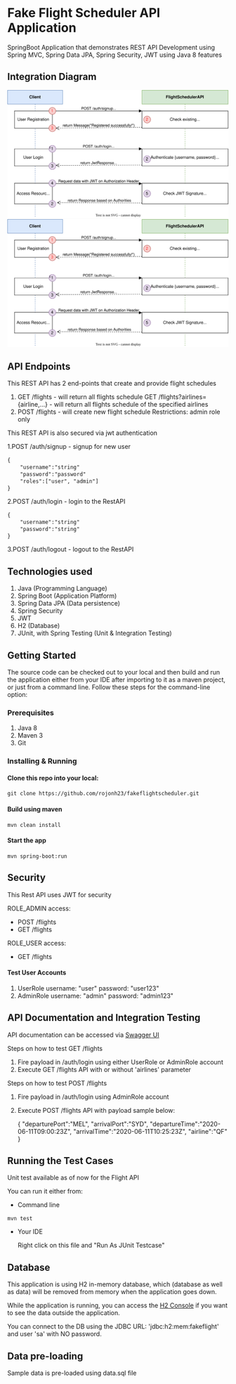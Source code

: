 # Fake Flight Scheduler API Application

SpringBoot Application that demonstrates REST API Development using Spring MVC, Spring Data JPA, Spring Security, JWT using Java 8 features

## Integration Diagram
![Alt text](./flightAPIdiagram.svg)
<img src="./flightAPIdiagram.svg">

## API Endpoints

This REST API has 2 end-points that create and provide flight schedules

1. GET /flights - will return all flights schedule
   GET /flights?airlines={airline,...} - will return all flights schedule of the specified airlines
2. POST /flights - will create new flight schedule
	Restrictions: admin role only

This REST API is also secured via jwt authentication

1.POST /auth/signup - signup for new user

	{
		"username":"string"
		"password":"password"
		"roles":["user", "admin"]
	}
2.POST /auth/login - login to the RestAPI

	{
		"username":"string"
		"password":"string"
	}
3.POST /auth/logout - logout to the RestAPI

## Technologies used

1. Java (Programming Language)
2. Spring Boot (Application Platform)
3. Spring Data JPA (Data persistence)
4. Spring Security
5. JWT
6. H2 (Database)
7. JUnit, with Spring Testing (Unit & Integration Testing)

## Getting Started

The source code can be checked out to your local and then build and run the application either from your IDE after importing to it as a maven project, or just from a command line. Follow these steps for the command-line option:

### Prerequisites
1. Java 8
2. Maven 3
3. Git

### Installing & Running

#### Clone this repo into your local:

```
git clone https://github.com/rojonh23/fakeflightscheduler.git
```

####  Build using maven

```
mvn clean install
```

#### Start the app

```
mvn spring-boot:run
```

## Security

This Rest API uses JWT for security

ROLE_ADMIN access:
 - POST /flights
 - GET /flights

ROLE_USER access:
 - GET /flights


#### Test User Accounts
1. UserRole
	username: "user"
	password: "user123"
2. AdminRole
	username: "admin"
	password: "admin123"

## API Documentation and Integration Testing

API documentation can be accessed via [Swagger UI](http://localhost:8080/swagger-ui/)

Steps on how to test GET /flights
1. Fire payload in /auth/login using either UserRole or AdminRole account
2. Execute GET /flights API with or without 'airlines' parameter

Steps on how to test POST /flights
1. Fire payload in /auth/login using AdminRole account
2. Execute POST /flights API with payload sample below:

	{
	    "departurePort":"MEL",
	    "arrivalPort":"SYD",
	    "departureTime":"2020-06-11T09:00:23Z",
	    "arrivalTime":"2020-06-11T10:25:23Z",
	    "airline":"QF"
	}
## Running the Test Cases

Unit test available as of now for the Flight API

You can run it either from:

- Command line

```
mvn test
```

- Your IDE


	Right click on this file and "Run As JUnit Testcase"


## Database

This application is using H2 in-memory database, which (database as well as data) will be removed from memory when the application goes down.

While the application is running, you can access the [H2 Console](http://localhost:8080/h2-ui) if you want to see the data outside the application.

You can connect to the DB using the JDBC URL: 'jdbc:h2:mem:fakeflight' and user 'sa' with NO password.


## Data pre-loading

Sample data is pre-loaded using data.sql file
